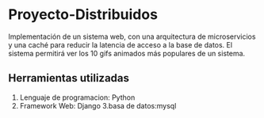 # Proyecto-Distribuidos
Implementación de un sistema web, con una arquitectura de microservicios y  una caché para reducir la latencia de acceso a la base de datos. El sistema permitirá ver los 10 gifs animados más populares de un sistema.

## Herramientas utilizadas
1. Lenguaje de programacion: Python
2. Framework Web: Django
3.basa de datos:mysql
